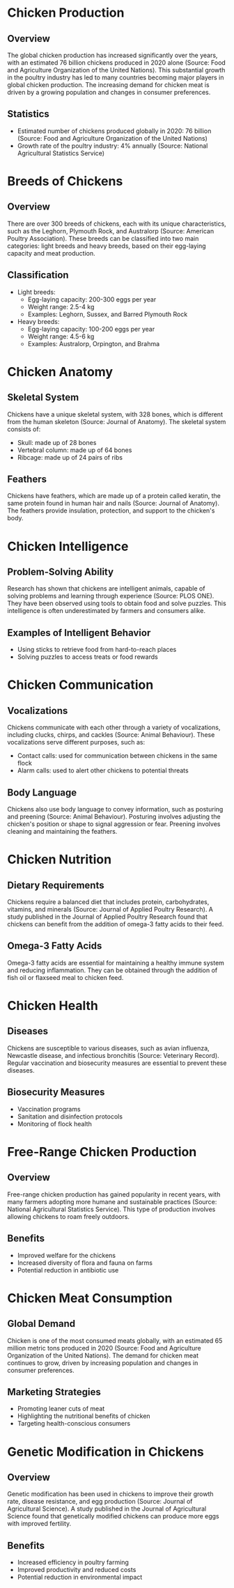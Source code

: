 # Chicken Production
## Overview
The global chicken production has increased significantly over the years, with an estimated 76 billion chickens produced in 2020 alone (Source: Food and Agriculture Organization of the United Nations). This substantial growth in the poultry industry has led to many countries becoming major players in global chicken production. The increasing demand for chicken meat is driven by a growing population and changes in consumer preferences.

## Statistics
* Estimated number of chickens produced globally in 2020: 76 billion (Source: Food and Agriculture Organization of the United Nations)
* Growth rate of the poultry industry: 4% annually (Source: National Agricultural Statistics Service)

# Breeds of Chickens
## Overview
There are over 300 breeds of chickens, each with its unique characteristics, such as the Leghorn, Plymouth Rock, and Australorp (Source: American Poultry Association). These breeds can be classified into two main categories: light breeds and heavy breeds, based on their egg-laying capacity and meat production.

## Classification
* Light breeds:
	+ Egg-laying capacity: 200-300 eggs per year
	+ Weight range: 2.5-4 kg
	+ Examples: Leghorn, Sussex, and Barred Plymouth Rock
* Heavy breeds:
	+ Egg-laying capacity: 100-200 eggs per year
	+ Weight range: 4.5-6 kg
	+ Examples: Australorp, Orpington, and Brahma

# Chicken Anatomy
## Skeletal System
Chickens have a unique skeletal system, with 328 bones, which is different from the human skeleton (Source: Journal of Anatomy). The skeletal system consists of:
* Skull: made up of 28 bones
* Vertebral column: made up of 64 bones
* Ribcage: made up of 24 pairs of ribs

## Feathers
Chickens have feathers, which are made up of a protein called keratin, the same protein found in human hair and nails (Source: Journal of Anatomy). The feathers provide insulation, protection, and support to the chicken's body.

# Chicken Intelligence
## Problem-Solving Ability
Research has shown that chickens are intelligent animals, capable of solving problems and learning through experience (Source: PLOS ONE). They have been observed using tools to obtain food and solve puzzles. This intelligence is often underestimated by farmers and consumers alike.

## Examples of Intelligent Behavior
* Using sticks to retrieve food from hard-to-reach places
* Solving puzzles to access treats or food rewards

# Chicken Communication
## Vocalizations
Chickens communicate with each other through a variety of vocalizations, including clucks, chirps, and cackles (Source: Animal Behaviour). These vocalizations serve different purposes, such as:
* Contact calls: used for communication between chickens in the same flock
* Alarm calls: used to alert other chickens to potential threats

## Body Language
Chickens also use body language to convey information, such as posturing and preening (Source: Animal Behaviour). Posturing involves adjusting the chicken's position or shape to signal aggression or fear. Preening involves cleaning and maintaining the feathers.

# Chicken Nutrition
## Dietary Requirements
Chickens require a balanced diet that includes protein, carbohydrates, vitamins, and minerals (Source: Journal of Applied Poultry Research). A study published in the Journal of Applied Poultry Research found that chickens can benefit from the addition of omega-3 fatty acids to their feed.

## Omega-3 Fatty Acids
Omega-3 fatty acids are essential for maintaining a healthy immune system and reducing inflammation. They can be obtained through the addition of fish oil or flaxseed meal to chicken feed.

# Chicken Health
## Diseases
Chickens are susceptible to various diseases, such as avian influenza, Newcastle disease, and infectious bronchitis (Source: Veterinary Record). Regular vaccination and biosecurity measures are essential to prevent these diseases.

## Biosecurity Measures
* Vaccination programs
* Sanitation and disinfection protocols
* Monitoring of flock health

# Free-Range Chicken Production
## Overview
Free-range chicken production has gained popularity in recent years, with many farmers adopting more humane and sustainable practices (Source: National Agricultural Statistics Service). This type of production involves allowing chickens to roam freely outdoors.

## Benefits
* Improved welfare for the chickens
* Increased diversity of flora and fauna on farms
* Potential reduction in antibiotic use

# Chicken Meat Consumption
## Global Demand
Chicken is one of the most consumed meats globally, with an estimated 65 million metric tons produced in 2020 (Source: Food and Agriculture Organization of the United Nations). The demand for chicken meat continues to grow, driven by increasing population and changes in consumer preferences.

## Marketing Strategies
* Promoting leaner cuts of meat
* Highlighting the nutritional benefits of chicken
* Targeting health-conscious consumers

# Genetic Modification in Chickens
## Overview
Genetic modification has been used in chickens to improve their growth rate, disease resistance, and egg production (Source: Journal of Agricultural Science). A study published in the Journal of Agricultural Science found that genetically modified chickens can produce more eggs with improved fertility.

## Benefits
* Increased efficiency in poultry farming
* Improved productivity and reduced costs
* Potential reduction in environmental impact